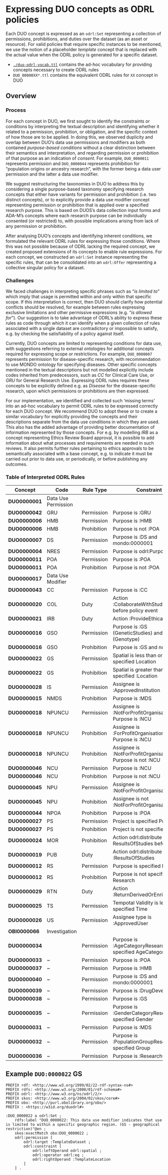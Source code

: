 # Expressing DUO concepts as ODRL policies

Each DUO concept is expressed as an `odrl:Set` representing a collection of permissions, prohibitions, and duties over the dataset (as an asset or resource). For valid policies that require specific instances to be mentioned, we use the notion of a placeholder _template_ concept that is replaced with the actual value when the ODRL policy is generated for a specific dataset.

- [`./duo-odrl-vocab.ttl`](./duo-odrl-vocab.ttl) contains the ad-hoc vocabulary for providing concepts necessary to create ODRL rules
- `DUO_00000XX*.ttl` contains the equivalent ODRL rules for `XX` concept in DUO

## Overview

### Process

For each concept in DUO, we first sought to identify the constraints or
conditions by interpreting the textual description and identifying
whether it related to a permission, prohibition, or obligation, and the
specific context of how those are to be applied. In doing this, we
observed duplicity and overlap between DUO’s data use permissions and
modifiers as both contained *purpose-based conditions* without a clear
distinction between their semantics and interpretation, and regarding
permission or prohibition of that purpose as an indication of *consent*.
For example, `DUO_0000011` represents permission and `DUO_0000044`
represents prohibition for “population origins or ancestry research”,
with the former being a data user permission and the latter a data use
modifier.

We suggest restructuring the taxonomies in DUO to address this by
considering a single purpose-based taxonomy specifying research concepts
that either have variants for permission and prohibition (i.e. two
distinct concepts), or to explicitly provide a data use modifier concept
representing permission or prohibition that is applied over a specified
research purpose. This is based on DUOS’s data collection input forms
and ADA-M’s concepts where each research purpose can be individually
consented (or restricted) to, with possible implications arising from
lack of any permission or prohibition.

After analysing DUO’s concepts and identifying inherent conditions, we
formulated the relevant ODRL rules for expressing those conditions.
Where this was not possible because of ODRL lacking the required
concept, we created proposed extensions of its concepts to enable rule
expressions. For each concept, we constructed an `odrl:Set` instance
representing the specific rules, that can be consolidated into an 
`odrl:Offer` representing a collective singular policy for a dataset.

### Challenges

We faced challenges in interpreting specific phrases such as “*is
limited to*” which imply that usage is permitted within and only within
that specific scope. If this interpretation is correct, then DUO should
clarify how potential conflicts should be resolved, for example between
rules expressing exclusive limitations and other permissive expressions
(e.g. “*is allowed for*”). Our suggestion is to take advantage of ODRL’s
ability to express these rules as code through which it can identify
when a given collection of rules associated with a single dataset are
contradictory or impossible to satisfy, e.g. by checking the
satisfiability of a policy against itself.

Currently, DUO concepts are limited to representing conditions for data
use, with suggestions referring to external ontologies for additional
concepts required for expressing scope or restrictions. For example,
`DUO_0000007` represents permission for disease-specific research, with
recommendation to use MONDO ontology for specifying diseases. Other
specific concepts mentioned in the textual descriptions but not modelled
explicitly include codes inherited from predecessors, such as *CC* for
Clinical Care Use, or *GRU* for General Research Use. Expressing ODRL
rules requires these concepts to be explicitly defined e.g. as *Disease*
for the disease-specific research, upon which permissions or
prohibitions are then expressed.

For our implementation, we identified and collected such ‘missing terms’
into an ad-hoc vocabulary to permit ODRL rules to be expressed correctly
for each DUO concept. We recommend DUO to adopt these or to create a
similar vocabulary for explicitly providing the concepts and their
descriptions separate from the data use conditions in which they are
used. This also has the added advantage of providing better
documentation of information represented by those concepts. For e.g. by
modelling *IRB* as a concept representing Ethics Review Board approval,
it is possible to add information about what processes and requirements
are needed in such reviews. It also permits further rules pertaining to
ethics approvals to be semantically associated with a base concept, e.g.
to indicate it must be carried out prior to data use, or periodically,
or before publishing any outcomes.

### Table of Interpreted ODRL Rules

| **Concept**    | **Code**            | **Rule Type** | **Constraint**                                               | **Placeholder**      |
|----------------|---------------------|---------------|--------------------------------------------------------------|----------------------|
| **DUO0000001** | Data Use Permission |
| **DUO0000042** | GRU                 | Permission    | Purpose is :GRU                                              | ~                    |
| **DUO0000006** | HMB                 | Permission    | Purpose is :HMB                                              | ~                    |
| **DUO0000006** | HMB                 | Prohibition   | Purpose is not :POA                                          | ~                    |
| **DUO0000007** | DS                  | Permission    | Purpose is :DS and mondo:0000001                             | :TemplateDisease     |
| **DUO0000004** | NRES                | Permission    | Purpose is odrl:Purpose                                      | ~                    |
| **DUO0000011** | POA                 | Permission    | Purpose is :POA                                              | ~                    |
| **DUO0000011** | POA                 | Prohibition   | Purpose is not :POA                                          | ~                    |
| **DUO0000017** | Data Use Modifier   |
| **DUO0000043** | CC                  | Permission    | Purpose is :CC                                               | ~                    |
| **DUO0000020** | COL                 | Duty          | Action :CollaborateWithStudyPI before policy event           | ~                    |
| **DUO0000021** | IRB                 | Duty          | Action :ProvideEthicalApproval                               | ~                    |
| **DUO0000016** | GSO                 | Permission    | Purpose is :GS (GeneticStudies) and :GS-G (Genotype)         | ~                    |
| **DUO0000016** | GSO                 | Prohibition   | Purpose is :GS and not :GS-G                                 | ~                    |
| **DUO0000022** | GS                  | Permission    | Spatial is less than or equal to specified Location          | :TemplateLocation    |
| **DUO0000022** | GS                  | Prohibition   | Spatial is greater than specified :Location                  | :TemplateLocation    |
| **DUO0000028** | IS                  | Permission    | Assignee is :ApprovedInstitution                             | :TemplateInstitution |
| **DUO0000015** | NMDS                | Prohibition   | Purpose is :MDS                                              | ~                    |
| **DUO0000018** | NPUNCU              | Permission    | Assignee is :NotForProfitOrganisation and Purpose is :NCU    | ~                    |
| **DUO0000018** | NPUNCU              | Prohibition   | Assignee is :ForProfitOrganisation and Purpose is :NCU       | ~                    |
| **DUO0000018** | NPUNCU              | Prohibition   | Assignee is :NotForProfitOrganisation and Purpose is not :NCU| ~                    |
| **DUO0000046** | NCU                 | Permission    | Purpose is :NCU                                              | ~                    |
| **DUO0000046** | NCU                 | Prohibition   | Purpose is not :NCU                                          | ~                    |
| **DUO0000045** | NPU                 | Permission    | Assignee is :NotForProfitOrganisation                        | ~                    |
| **DUO0000045** | NPU                 | Prohibition   | Assignee is not :NotForProfitOrganisation                    | ~                    |
| **DUO0000044** | NPOA                | Prohibition   | Purpose is :POA                                              | ~                    |
| **DUO0000027** | PS                  | Permission    | Project is specified Project                                 | :TemplateProject     |
| **DUO0000027** | PS                  | Prohibition   | Project is not specified Project                             | :TemplateProject     |
| **DUO0000024** | MOR                 | Prohibition   | Action odrl:distribute ResultsOfStudies before Date          | :TemplateDateTime    |
| **DUO0000019** | PUB                 | Duty          | Action odrl:distribute for :ResultsOfStudies                 | ~                    |
| **DUO0000012** | RS                  | Permission    | Purpose is specified Research                                | :TemplateResearch    |
| **DUO0000012** | RS                  | Prohibition   | Purpose is not specified Research                            | :TemplateResearch    |
| **DUO0000029** | RTN                 | Duty          | Action :ReturnDerivedOrEnrichedData                          | ~                    |
| **DUO0000025** | TS                  | Permission    | Tempotal Validity is less than specified Time                | :TemplateDateTime    |
| **DUO0000026** | US                  | Permission    | Assignee type is :ApprovedUser                               | :TemplateUser        |
| **OBI0000066** | Investigation       |             
| **DUO0000034** |                     | Permission    | Purpose is :AgeCategoryResearch for specified AgeCategory    | :TemplateAgeCategory |
| **DUO0000033** | ~                   | Permission    | Purpose is :POA                                              |                      |
| **DUO0000037** | ~                   | Permission    | Purpose is :HMB                                              |                      |
| **DUO0000040** | ~                   | Permission    | Purpose is :DS and mondo:0000001                             | :TemplateDisease     |
| **DUO0000039** | ~                   | Permission    | Purpose is :DrugDevelopment                                  |                      |
| **DUO0000038** | ~                   | Permission    | Purpose is :GS                                               |                      |
| **DUO0000035** | ~                   | Permission    | Purpose is :GenderCategoryResearch for specified Gender      | :TemplateGender      |
| **DUO0000031** | ~                   | Permission    | Purpose is :MDS                                              |                      |
| **DUO0000032** | ~                   | Permission    | Purpose is :PopulationGroupResearch for specified Group      | :TemplatePopulation  |
| **DUO0000036** | ~                   | Permission    | Purpose is :ResearchControl                                  |                      |

## Example `DUO:0000022` GS

```turtle
PREFIX rdf: <http://www.w3.org/1999/02/22-rdf-syntax-ns#>
PREFIX rdfs: <http://www.w3.org/2000/01/rdf-schema#>
PREFIX odrl: <http://www.w3.org/ns/odrl/2/>
PREFIX skos: <http://www.w3.org/2004/02/skos/core#>
PREFIX obo: <http://purl.obolibrary.org/obo/>
PREFIX : <https://w3id.org/duodrl#>

:DUO_0000022 a odrl:Set ;
    rdfs:label "DUO_0000022: This data use modifier indicates that use is limited to within a specific geographic region. (GS - geographical restriction)"@en ;
    skos:exactMatch obo:DUO_0000022 ;
    odrl:permission [
        odrl:target :TemplateDataset ;
        odrl:constraint [
            odrl:leftOperand odrl:spatial ;
            odrl:operator odrl:eq ;
            odrl:rightOperand :TemplateLocation
        ]
    ] .
```
